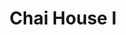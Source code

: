 ---
title: Chai House I
phone: (408) 947-1818
website: http://jsco.net/property/chai-house-i-ii/
management: John Stewart Company
location: "San Jose"
tags: []
---